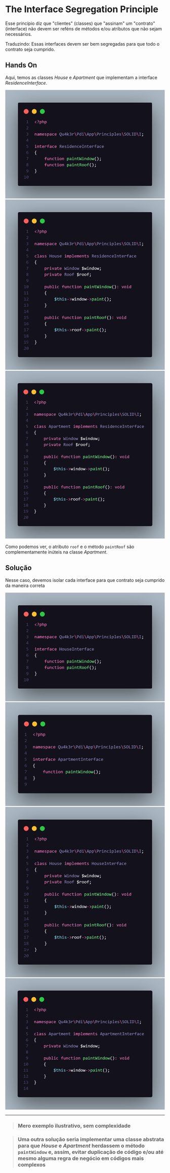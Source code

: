 # The Interface Segregation Principle

Esse princípio diz que "clientes" (classes) que "assinam" um "contrato" (interface) não devem ser reféns de métodos e/ou atributos que não sejam necessários.

Traduzindo:
Essas interfaces devem ser bem segregadas para que todo o contrato seja cumprido.

## Hands On
Aqui, temos as classes *House* e *Apartment* que implementam a interface *ResidenceInterface*.

![residence interface](residence-interface.png)
![house-residence](house-residence.png "")
![apartment-residence](apartment-residence.png "")

Como podemos ver, o atributo `roof` e o método `paintRoof` são complementamente inúteis na classe *Apartment*.

## Solução

Nesse caso, devemos isolar cada interface para que contrato seja cumprido da maneira correta

![house-interface](house-interface.png)
![apartment-interface](apartment-interface.png)
![house-house-interface](house-implements-house-interface.png)
![apartment-apartment-interface](apartment-implements-apartment-interface.png)

---

> ### Mero exemplo ilustrativo, sem complexidade


> ### Uma outra solução seria implementar uma classe abstrata para que *House* e *Apartment* herdassem o método `paintWindow` e, assim, evitar duplicação de código e/ou até mesmo alguma regra de negócio em códigos mais complexos
